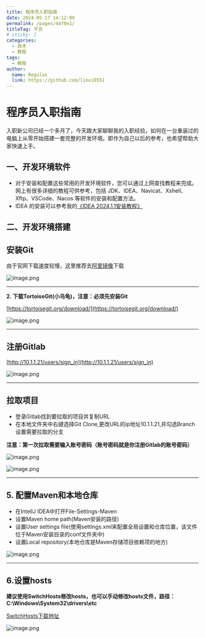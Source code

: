 ```yaml
---
title: 程序员入职指南
date: 2024-05-17 14:12:09
permalink: /pages/44f0e1/
titleTag: 干货
# sticky: 1
categories:
  - 技术
  - 教程
tags:
  - 教程
author:
  name: Regulus
  link: https://github.com/linxi0551  
---
```

# 程序员入职指南

入职新公司已经一个多月了，今天跟大家聊聊我的入职经验，如何在一台重装过的电脑上从零开始搭建一套完整的开发环境。即作为自己以后的参考，也希望帮助大家快速上手。

## 一、开发环境软件

- 对于安装和配置这些常用的开发环境软件，您可以通过上网查找教程来完成。网上有很多详细的教程可供参考，包括 JDK、IDEA、Navicat、Xshell、Xftp、VSCode、Nacos 等软件的安装和配置方法。
- IDEA 的安装可以参考我的[《IDEA 2024.1.1安装教程》](/pages/cb8da0/)

## 二、开发环境搭建

## 安装Git

由于官网下载速度较慢，这里推荐去[阿里镜像](https://registry.npmmirror.com/binary.html?path=git-for-windows/)下载



![image.png](https://cdn.nlark.com/yuque/0/2024/png/40965929/1712234036147-e68a4a60-c6fd-4322-ac2c-51c0177d06f1.png#averageHue=%23aeacab&clientId=u9bd4baeb-883e-4&from=paste&height=326&id=u4003a7e8&originHeight=408&originWidth=692&originalType=binary&ratio=1.25&rotation=0&showTitle=false&size=1131655&status=done&style=none&taskId=u97713b47-6dc1-496a-abea-316ae4c2455&title=&width=553.6)

---

**2. 下载TortoiseGit(小乌龟)，注意：必须先安装Git**

[https://tortoisegit.org/download/](https://tortoisegit.org/download/)

![image.png](https://cdn.nlark.com/yuque/0/2024/png/40965929/1712234071982-8d081d1d-e5c4-4dd7-ac8d-7f2eb0978086.png#averageHue=%23f6f3f3&clientId=u9bd4baeb-883e-4&from=paste&height=222&id=u3ef30dee&originHeight=277&originWidth=692&originalType=binary&ratio=1.25&rotation=0&showTitle=false&size=768333&status=done&style=stroke&taskId=u7dac1479-cf4b-44a0-b2f1-9beff429c37&title=&width=553.6)

---

## 注册Gitlab

[http://10.1.1.21/users/sign_in](http://10.1.1.21/users/sign_in)

![image.png](https://cdn.nlark.com/yuque/0/2024/png/40965929/1712234359953-5130eb4b-2e8d-4110-beee-a0a28af6386d.png#averageHue=%23fcf8f8&clientId=u9bd4baeb-883e-4&from=paste&height=329&id=u3d94efbe&originHeight=411&originWidth=646&originalType=binary&ratio=1.25&rotation=0&showTitle=false&size=1064227&status=done&style=stroke&taskId=ud05b3c02-1a80-4e9f-98c3-3f4be279273&title=&width=516.8)

---

## 拉取项目

- 登录Gitlab找到要拉取的项目并复制URL
- 在本地文件夹中右键选择Git Clone,更改URL的ip地址10.1.1.21,并勾选Branch设置需要拉取的分支

**注意：第一次拉取需要输入账号密码（账号密码就是你注册Gitlab的账号密码）**

![image.png](https://cdn.nlark.com/yuque/0/2024/png/40965929/1712234409686-31d5ddf2-c0c3-4b6f-a0dc-fed291363c96.png#averageHue=%23fcfafa&clientId=u9bd4baeb-883e-4&from=paste&height=226&id=u81dfb8e3&originHeight=283&originWidth=692&originalType=binary&ratio=1.25&rotation=0&showTitle=false&size=784971&status=done&style=none&taskId=u6da7c187-89eb-4250-bd31-3a0e5f3dbdd&title=&width=553.6)

![image.png](https://cdn.nlark.com/yuque/0/2024/png/40965929/1712234472797-7613030d-c2de-49b0-9117-46f9b81219ce.png#averageHue=%23c3c1c0&clientId=u9bd4baeb-883e-4&from=paste&height=342&id=uce81d0b1&originHeight=427&originWidth=758&originalType=binary&ratio=1.25&rotation=0&showTitle=false&size=1297266&status=done&style=none&taskId=uc155ddea-b89a-44a1-9b89-af9e6140cfe&title=&width=606.4)

---

## 5. 配置Maven和本地仓库

- 在IntellJ IDEA中打开File-Settings-Maven
- 设置Maven home path(Maven安装的路径)
- 设置User settings file(使用settings.xml来配置全局设置和仓库位置，该文件位于Maven安装目录的conf文件夹中)
- 设置Local repository(本地仓库是Maven存储项目依赖项的地方)

![image.png](https://cdn.nlark.com/yuque/0/2024/png/40965929/1712234490637-d18a9d70-8f4e-43c4-9558-9199636611fd.png#averageHue=%233e4246&clientId=u9bd4baeb-883e-4&from=paste&height=415&id=u59ad51ef&originHeight=519&originWidth=692&originalType=binary&ratio=1.25&rotation=0&showTitle=false&size=1439515&status=done&style=none&taskId=uac3631bf-e35a-483a-adca-a2a033867ca&title=&width=553.6)

---

## 6.设置hosts

**建议使用SwitchHosts修改hosts，也可以手动修改hosts文件，路径：C:\Windows\System32\drivers\etc**

[SwitchHosts下载地址](https://github.com/oldj/SwitchHosts/blob/master/README.zh_hans.md)


![image.png](https://cdn.nlark.com/yuque/0/2024/png/40965929/1712234495909-66eb5d5b-0435-41d0-b678-5ffa84083f52.png#averageHue=%23fbfaf9&clientId=u9bd4baeb-883e-4&from=paste&height=170&id=u223d239b&originHeight=212&originWidth=692&originalType=binary&ratio=1.25&rotation=0&showTitle=false&size=588054&status=done&style=none&taskId=u50e7f78a-b482-4fa9-acdf-3b415aaf729&title=&width=553.6)
